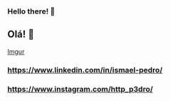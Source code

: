 ### Hello there! 👋
## Olá! 👋

[Imgur](https://imgur.com/fHODavK)

### https://www.linkedin.com/in/ismael-pedro/
### https://www.instagram.com/http_p3dro/
